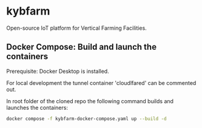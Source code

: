 # kybfarm
Open-source IoT platform for Vertical Farming Facilities.

## Docker Compose: Build and launch the containers
Prerequisite: Docker Desktop is installed.

For local development the tunnel container 'cloudlfared' can be commented out.

In root folder of the cloned repo the following command builds and launches the containers:
``` bash
docker compose -f kybfarm-docker-compose.yaml up --build -d
```
